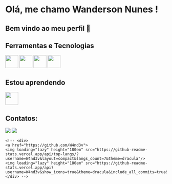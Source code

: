 # Olá, me chamo Wanderson Nunes ! 
## Bem vindo ao meu perfil 👋

## Ferramentas e Tecnologias
<img src="https://cdn.jsdelivr.net/gh/devicons/devicon@latest/icons/python/python-original-wordmark.svg" width="40" height="40"/> <img src="https://cdn.jsdelivr.net/gh/devicons/devicon@latest/icons/django/django-plain-wordmark.svg" width="40" height="40" /> <img src="https://cdn.jsdelivr.net/gh/devicons/devicon@latest/icons/mysql/mysql-original-wordmark.svg" width="40" height="40" /> <img src="https://cdn.jsdelivr.net/gh/devicons/devicon@latest/icons/html5/html5-original-wordmark.svg" width="40" height="40" />

## Estou aprendendo
<img src="https://cdn.jsdelivr.net/gh/devicons/devicon@latest/icons/javascript/javascript-original.svg"  width="40" height="40" />

## Contatos:
<div>
	<a href="https://www.linkedin.com/in/wanderson-nunes-b958a5233" target="_blank"><img loading="lazy" src="https://img.shields.io/badge/-LinkedIn-%230077B5?style=for-the-badge&logo=linkedin&logoColor=white" target="_blank"></a>
	<a href = "mailto:wandev.py@gmail.com"><img loading="lazy" src="https://img.shields.io/badge/Gmail-D14836?style=for-the-badge&logo=gmail&logoColor=white" target="_blank"></a>
</div>

	<!-- <div>
	<a href="https://github.com/W4nd3v">
	<img loading="lazy" height="180em" src="https://github-readme-stats.vercel.app/api/top-langs/?username=W4nd3v&layout=compact&langs_count=7&theme=dracula"/>
	<img loading="lazy" height="180em" src="https://github-readme-stats.vercel.app/api?username=W4nd3v&show_icons=true&theme=dracula&include_all_commits=true&count_private=true"/>
	</div> --> 


